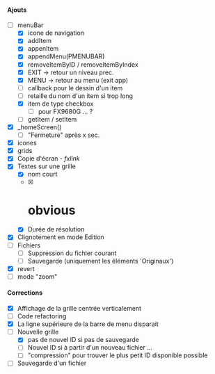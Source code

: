 #### Ajouts
- [ ] menuBar
    - [x] icone de navigation
    - [x] addItem
    - [x] appenItem
    - [x] appendMenu(PMENUBAR)
    - [x] removeItemByID / removeItemByIndex
    - [x] EXIT -> retour un niveau prec.
    - [x] MENU -> retour au menu (exit app)
    - [ ] callback pour le dessin d'un item
    - [ ] retaille du nom d'un item si trop long
    - [x] item de type checkbox
        - [ ] pour FX9680G ... ?
    - [ ] getItem / setItem
- [x] _homeScreen()
    - [ ] "Fermeture" après x sec.
- [x] icones
- [x] grids
- [x] Copie d'écran - *fxlink*
- [x] Textes sur une grille
    - [x] nom court
    - [x] # obvious
    - [x] Durée de résolution
- [x] Clignotement en mode Edition    
- [ ] Fichiers
    - [ ] Suppression du fichier courant
    - [ ] Sauvegarde (uniquement les éléments 'Originaux')
- [x] revert
- [ ] mode "zoom"

#### Corrections
- [x] Affichage de la grille centrée verticalement
- [ ] Code refactoring
- [x] La ligne supérieure de la barre de menu disparait
- [ ] Nouvelle grille
    - [x] pas de nouvel ID si pas de sauvegarde
    - [ ] Nouvel ID si à partir d'un nouveau fichier ...
    - [ ] "compression" pour trouver le plus petit ID disponible possible
- [ ] Sauvegarde d'un fichier